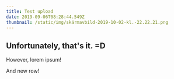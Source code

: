 ```yaml
---
title: Test upload
date: 2019-09-06T08:28:44.549Z
thumbnail: /static/img/skärmavbild-2019-10-02-kl.-22.22.21.png
---
```

## Unfortunately, that's it. =D
However, lorem ipsum!

And new row!
